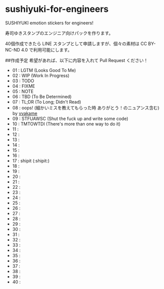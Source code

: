 sushiyuki-for-engineers
=======================

SUSHIYUKI emotion stickers for engineers!

寿司ゆきスタンプのエンジニア向けパックを作ります。

40個作成できたら LINE スタンプとして申請しますが、個々の素材は CC BY-NC-ND 4.0 で利用可能にします。

##作成予定
希望があれば、以下に内容を入れて Pull Request ください！
- 01 : LGTM  (Looks Good To Me)
- 02 : WIP   (Work In Progress)
- 03 : TODO
- 04 : FIXME
- 05 : NOTE
- 06 : TBD   (To Be Determined)
- 07 : TL;DR (To Long; Didn't Read)
- 08 : oops! (細かいミスを教えてもらった時 ありがとう！のニュアンス含む) by [vvakame](https://github.com/vvakame)
- 09 : STFUAWSC (Shut the fuck up and write some code)
- 10 : TMTOWTDI (There's more than one way to do it)
- 11 : 
- 12 : 
- 13 : 
- 14 : 
- 15 : 
- 16 : 
- 17 : shipit (:shipit:)
- 18 : 
- 19 : 
- 20 : 
- 21 : 
- 22 : 
- 23 : 
- 24 : 
- 25 : 
- 26 : 
- 27 : 
- 28 : 
- 29 : 
- 30 : 
- 31 : 
- 32 : 
- 33 : 
- 34 : 
- 35 : 
- 36 : 
- 37 : 
- 38 : 
- 39 : 
- 40 : 
